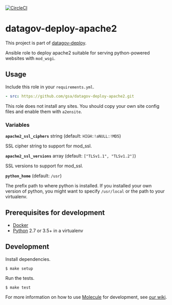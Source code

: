[![CircleCI](https://circleci.com/gh/GSA/datagov-deploy-apache2.svg?style=svg)](https://circleci.com/gh/GSA/datagov-deploy-apache2)

# datagov-deploy-apache2

This project is part of [datagov-deploy](https://github.com/GSA/datagov-deploy).

Ansible role to deploy apache2 suitable for serving python-powered websites with
`mod_wsgi`.


## Usage

Include this role in your `requirements.yml`.

```yaml
- src: https://github.com/gsa/datagov-deploy-apache2.git
```

This role does not install any sites. You should copy your own site config files
and enable them with `a2ensite`.


### Variables

**`apache2_ssl_ciphers`** string (default: `HIGH:!aNULL:!MD5`)

SSL cipher string to support for mod_ssl.

**`apache2_ssl_versions`** array<string> (default: `["TLSv1.1", "TLSv1.2"]`)

SSL versions to support for mod_ssl.

**`python_home`** (default: `/usr`)

The prefix path to where python is installed. If you installed your own version
of python, you might want to specify `/usr/local` or the path to your
virtualenv.


## Prerequisites for development

- [Docker](https://www.docker.com/)
- [Python](https://www.python.org/) 2.7 or 3.5+ in a virtualenv


## Development

Install dependencies.

    $ make setup

Run the tests.

    $ make test

For more information on how to use
[Molecule](https://molecule.readthedocs.io/en/latest/) for development, see [our
wiki](https://github.com/GSA/datagov-deploy/wiki/Developing-Ansible-roles-with-Molecule).
